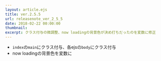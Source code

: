 ```yaml
---
layout: article.ejs
title: ver.2.5.5
url: releasenote_ver_2_5_5
date: 2018-02-22 00:00:00
thumbnail: 
excerpt: クラス付与の微調整、now loadingの背景色が決め打ちだったのを変数に修正
---
```


* `index`の`main`にクラス付与、各ejsの`body`にクラス付与
* now loadingの背景色を変数に
